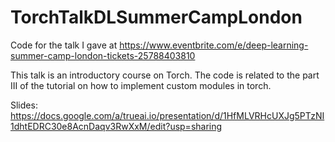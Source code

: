 # TorchTalkDLSummerCampLondon

Code for the talk I gave at https://www.eventbrite.com/e/deep-learning-summer-camp-london-tickets-25788403810

This talk is an introductory course on Torch. The code is related to the part III of the tutorial on how to implement custom modules in torch.

Slides: https://docs.google.com/a/trueai.io/presentation/d/1HfMLVRHcUXJg5PTzNI1dhtEDRC30e8AcnDaqv3RwXxM/edit?usp=sharing


